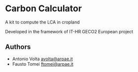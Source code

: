 # Carbon Calculator
A kit to compute the LCA in cropland

Developed in the framework of IT-HR GECO2 European project

## Authors
- Antonio Volta avolta@arpae.it
- Fausto Tomei ftomei@arpae.it

